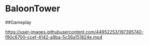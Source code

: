 # BaloonTower

##Gameplay



https://user-images.githubusercontent.com/44952253/197395740-f90c6700-ccef-4142-a9ba-5c56a151824e.mp4

